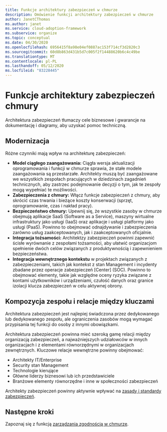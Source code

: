 ```yaml
---
title: Funkcje architektury zabezpieczeń w chmurze
description: Omówienie funkcji architektury zabezpieczeń w chmurze
author: JanetCThomas
ms.author: janet
ms.service: cloud-adoption-framework
ms.subservice: organize
ms.topic: conceptual
ms.date: 04/30/2020
ms.openlocfilehash: 6956415f8a98e04ef0887ac153f714cf3d2820c3
ms.sourcegitcommit: 60d8b863d431b5d7c005f2f14488620b6c4c49be
ms.translationtype: MT
ms.contentlocale: pl-PL
ms.lasthandoff: 05/12/2020
ms.locfileid: "83228445"
---
```

# <a name="cloud-security-architecture-functions"></a>Funkcje architektury zabezpieczeń chmury

Architektura zabezpieczeń tłumaczy cele biznesowe i gwarancje na dokumentację i diagramy, aby uzyskać pomoc techniczną.

## <a name="modernization"></a>Modernizacja

Różne czynniki mają wpływ na architekturę zabezpieczeń:

- **Model ciągłego zaangażowania:** Ciągła wersja aktualizacji oprogramowania i funkcji w chmurze sprawia, że stałe modele zaangażowania są przestarzałe. Architekty muszą być zaangażowane we wszystkich zespołach pracujących w dziedzinach zagadnień technicznych, aby zastrzec podejmowanie decyzji o tym, jak te zespoły mogą wypełniać te możliwości.
- **Zabezpieczenia z chmury:** Włącz funkcje zabezpieczeń z chmury, aby skrócić czas trwania i bieżące koszty konserwacji (sprzęt, oprogramowanie, czas i nakład pracy).
- **Bezpieczeństwo chmury:** Upewnij się, że wszystkie zasoby w chmurze obejmują aplikacje SaaS (Software as a Service), maszyny wirtualne infrastruktury jako usługi (IaaS) oraz aplikacje i usługi platformy jako usługi (PaaS).  Powinno to obejmować odnajdywanie i zabezpieczenia zarówno usług zaakceptowanych, jak i zaakceptowanych oficjalnie.
- **Integracja tożsamości:** Architektzy zabezpieczeń powinni zapewnić ścisłe wyrównanie z zespołami tożsamości, aby ułatwić organizacjom spełnienie dwóch celów związanych z produktywnością i zapewnieniem bezpieczeństwa.
- **Integracja wewnętrznego kontekstu** w projektach związanych z zabezpieczeniami, takich jak kontekst z stan Management i incydenty zbadane przez operacje zabezpieczeń [Center] (SOC). Powinno to obejmować elementy, takie jak względne oceny ryzyka związane z kontami użytkowników i urządzeniami, czułość danych oraz granice izolacji klucza zabezpieczeń w celu aktywnej obrony.

## <a name="team-composition-and-key-relationships"></a>Kompozycja zespołu i relacje między kluczami

Architektura zabezpieczeń jest najlepiej świadczona przez dedykowanego lub dedykowanego zespołu, ale ograniczenia zasobów mogą wymagać przypisania tej funkcji do osoby z innymi obowiązkami.

Architektura zabezpieczeń powinna mieć szeroką gamę relacji między organizacją zabezpieczeń, a najważniejszych udziałowców w innych organizacjach i z elementami równorzędnymi w organizacjach zewnętrznych. Kluczowe relacje wewnętrzne powinny obejmować:

- Architekty IT/Enterprise
- Security stan Management
- Technologie kierujące
- Główne liderzy biznesowi lub ich przedstawiciele
- Branżowe elementy równorzędne i inne w społeczności zabezpieczeń

Architekty zabezpieczeń powinny aktywnie wpływać na [zasady i standardy zabezpieczeń](./cloud-security-policy-standards.md).

## <a name="next-steps"></a>Następne kroki

Zapoznaj się z funkcją [zarządzania zgodnością w chmurze](./cloud-security-compliance-management.md).
